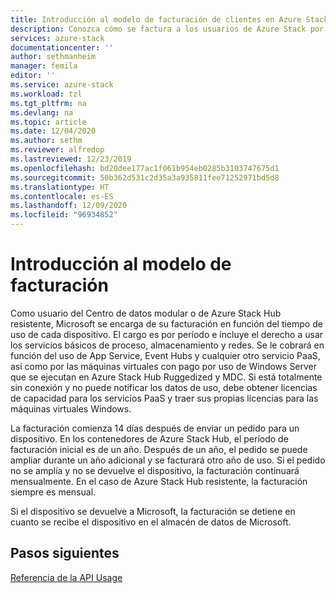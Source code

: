 ```yaml
---
title: Introducción al modelo de facturación de clientes en Azure Stack | Microsoft Docs
description: Conozca cómo se factura a los usuarios de Azure Stack por el uso de los recursos.
services: azure-stack
documentationcenter: ''
author: sethmanheim
manager: femila
editor: ''
ms.service: azure-stack
ms.workload: tzl
ms.tgt_pltfrm: na
ms.devlang: na
ms.topic: article
ms.date: 12/04/2020
ms.author: sethm
ms.reviewer: alfredop
ms.lastreviewed: 12/23/2019
ms.openlocfilehash: bd20dee177ac1f061b954eb0285b3103747675d1
ms.sourcegitcommit: 50b362d531c2d35a3a935811fee71252971bd5d8
ms.translationtype: HT
ms.contentlocale: es-ES
ms.lasthandoff: 12/09/2020
ms.locfileid: "96934852"
---
```

# <a name="billing-model-overview"></a>Introducción al modelo de facturación

Como usuario del Centro de datos modular o de Azure Stack Hub resistente, Microsoft se encarga de su facturación en función del tiempo de uso de cada dispositivo. El cargo es por período e incluye el derecho a usar los servicios básicos de proceso, almacenamiento y redes. Se le cobrará en función del uso de App Service, Event Hubs y cualquier otro servicio PaaS, así como por las máquinas virtuales con pago por uso de Windows Server que se ejecutan en Azure Stack Hub Ruggedized y MDC. Si está totalmente sin conexión y no puede notificar los datos de uso, debe obtener licencias de capacidad para los servicios PaaS y traer sus propias licencias para las máquinas virtuales Windows.

La facturación comienza 14 días después de enviar un pedido para un dispositivo. En los contenedores de Azure Stack Hub, el período de facturación inicial es de un año. Después de un año, el pedido se puede ampliar durante un año adicional y se facturará otro año de uso. Si el pedido no se amplía y no se devuelve el dispositivo, la facturación continuará mensualmente. En el caso de Azure Stack Hub resistente, la facturación siempre es mensual.

Si el dispositivo se devuelve a Microsoft, la facturación se detiene en cuanto se recibe el dispositivo en el almacén de datos de Microsoft.

## <a name="next-steps"></a>Pasos siguientes

[Referencia de la API Usage](analyze-usage-tzl.md)
